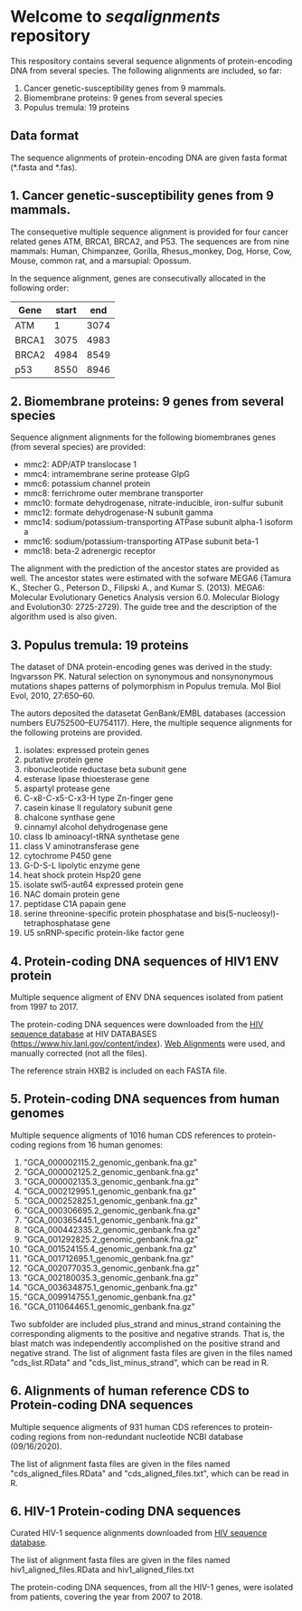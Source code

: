 # Welcome to *seqalignments* repository 

This respository contains several sequence alignments of protein-encoding 
DNA from several species. The following alignments are included, so far:
  
   1. Cancer genetic-susceptibility genes from 9 mammals.
   2. Biomembrane proteins: 9 genes from several species
   3. Populus tremula: 19 proteins
   
## Data format    
The sequence alignments of protein-encoding DNA are given fasta format (*.fasta and *.fas).
 
   
## 1. Cancer genetic-susceptibility genes from 9 mammals.
   The consequetive multiple sequence alignment is provided for four cancer
   related genes ATM, BRCA1, BRCA2, and P53. The sequences are from nine
   mammals: Human, Chimpanzee, Gorilla, Rhesus_monkey, Dog, Horse, Cow, Mouse,
   common rat, and a marsupial: Opossum.
   
   In the sequence alignment, genes are consecutivally allocated in the following order: 

   | Gene  | start | end  |
   |-------|-------|------|
   | ATM   | 1     | 3074 |
   | BRCA1 | 3075  | 4983 |
   | BRCA2 | 4984  | 8549 |
   | p53   | 8550  | 8946 |
   
## 2. Biomembrane proteins: 9 genes from several species
Sequence alignment alignments for the following biomembranes genes (from several species) are provided:

  * mmc2: ADP/ATP translocase 1
  * mmc4: intramembrane serine protease GlpG
  * mmc6: potassium channel protein
  * mmc8: ferrichrome outer membrane transporter
  * mmc10: formate dehydrogenase, nitrate-inducible, iron-sulfur subunit
  * mmc12: formate dehydrogenase-N subunit gamma
  * mmc14: sodium/potassium-transporting ATPase subunit alpha-1 isoform a
  * mmc16: sodium/potassium-transporting ATPase subunit beta-1
  * mmc18: beta-2 adrenergic receptor

The alignment with the prediction of the ancestor states are provided as well. The ancestor states were estimated with
the sofware MEGA6 (Tamura K., Stecher G., Peterson D., Filipski A., and Kumar S. (2013). MEGA6: Molecular Evolutionary Genetics Analysis version 6.0. Molecular Biology and Evolution30: 2725-2729). The guide tree and the description of the algorithm used is also given.

## 3. Populus tremula: 19 proteins
The dataset of DNA protein-encoding genes was derived in the study:
 Ingvarsson PK. Natural selection on synonymous and nonsynonymous mutations shapes patterns of polymorphism in Populus tremula. Mol Biol Evol, 2010, 27:650–60.
	
The autors deposited the datasetat GenBank/EMBL databases (accession numbers EU752500–EU754117).
Here, the multiple sequence alignments for the following proteins are provided.

   1.  isolates: expressed protein genes                                                                  
   2.  putative protein gene                                                                   
   3.  ribonucleotide reductase beta subunit gene                                               
   4.  esterase lipase thioesterase gene                                                       
   5.  aspartyl protease gene                                                                  
   6.  C-x8-C-x5-C-x3-H type Zn-finger gene                                                    
   7.  casein kinase II regulatory subunit gene                                                
   8.  chalcone synthase gene                                                                  
   9.  cinnamyl alcohol dehydrogenase gene                                                     
  10.  class Ib aminoacyl-tRNA synthetase gene                                                 		
  11.  class V aminotransferase gene                                                           
  12.  cytochrome P450 gene                                                                    
  13.  G-D-S-L lipolytic enzyme gene                                                           
  14.  heat shock protein Hsp20 gene                                                           
  15.  isolate swl5-aut64 expressed protein gene                                               
  16.  NAC domain protein gene                                                                 
  17.  peptidase C1A papain gene                                                               
  18.  serine threonine-specific protein phosphatase and bis(5-nucleosyl)-tetraphosphatase gene
  19.  U5 snRNP-specific protein-like factor gene

## 4. Protein-coding DNA sequences of HIV1 ENV protein

Multiple sequence aligment of ENV DNA sequences isolated from patient from 1997 to 2017. 

The protein-coding DNA sequences were downloaded from the 
[HIV sequence database](https://www.hiv.lanl.gov/content/sequence/NEWALIGN/align.html) at
HIV DATABASES (https://www.hiv.lanl.gov/content/index).
[Web Alignments](https://www.hiv.lanl.gov/content/sequence/NEWALIGN/align.html#web)
were used, and manually corrected (not all the files). 

The reference strain HXB2 is included on each FASTA file.

## 5. Protein-coding DNA sequences from human genomes

Multiple sequence aligments of 1016 human CDS references to protein-coding 
regions from 16 human genomes:

 1. "GCA_000002115.2_genomic_genbank.fna.gz"
 2. "GCA_000002125.2_genomic_genbank.fna.gz"
 3. "GCA_000002135.3_genomic_genbank.fna.gz"
 4. "GCA_000212995.1_genomic_genbank.fna.gz"
 5. "GCA_000252825.1_genomic_genbank.fna.gz"
 6. "GCA_000306695.2_genomic_genbank.fna.gz"
 7. "GCA_000365445.1_genomic_genbank.fna.gz"
 8. "GCA_000442335.2_genomic_genbank.fna.gz"
 9. "GCA_001292825.2_genomic_genbank.fna.gz"
10. "GCA_001524155.4_genomic_genbank.fna.gz"
11. "GCA_001712695.1_genomic_genbank.fna.gz"
12. "GCA_002077035.3_genomic_genbank.fna.gz"
13. "GCA_002180035.3_genomic_genbank.fna.gz"
14. "GCA_003634875.1_genomic_genbank.fna.gz"
15. "GCA_009914755.1_genomic_genbank.fna.gz"
16. "GCA_011064465.1_genomic_genbank.fna.gz"

Two subfolder are included plus_strand and minus_strand containing the 
corresponding aligments to the positive and negative strands.  That is,
the blast match was independently accomplished on the positive strand and
negative strand. The list of alignment fasta files are given in the files 
named "cds_list.RData" and "cds_list_minus_strand", which can be read in R.

## 6. Alignments of human reference CDS to Protein-coding DNA sequences

Multiple sequence aligments of 931 human CDS references to protein-coding 
regions from non-redundant nucleotide NCBI database (09/16/2020).

The list of alignment fasta files are given in the files 
named "cds_aligned_files.RData" and "cds_aligned_files.txt", which can be read in R.

## 6. HIV-1 Protein-coding DNA sequences

Curated HIV-1 sequence alignments downloaded from 
[HIV sequence database](https://www.hiv.lanl.gov/content/sequence/NEWALIGN/align.html).

The list of alignment fasta files are given in the files 
named hiv1_aligned_files.RData and hiv1_aligned_files.txt

The protein-coding DNA sequences, from all the HIV-1 genes, were isolated from patients, 
covering the year from 2007 to 2018.
      
  
